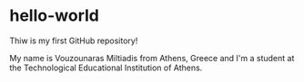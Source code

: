 # hello-world
 Thiw is my first GitHub repository!
 
 My name is Vouzounaras Miltiadis from Athens, Greece and I'm a student at the Technological Educational Institution of Athens.
